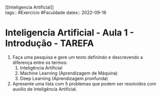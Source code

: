 [[Inteligencia Artificial]]  
tags:: #Exercicio #Faculdade 
dates:: 2022-09-16  

# Inteligencia Artificial - Aula 1 - Introdução - TAREFA

1. Faça uma pesquisa e gere um texto definindo e descrevendo a diferença entre os termos:
	1. Inteligência Artificial
	1. Machine Learning (Aprendizagem de Máquina)
	2. Deep Learning (Aprendizagem pronfunda)
1. Apresente uma lista com 5 problemas que podem ser resolvidos com auxílio de Inteligência Artificial.